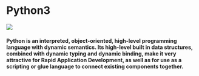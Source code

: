 # Python3
![](https://cdn.analyticsvidhya.com/wp-content/uploads/2020/05/Pytho-Iterators-and-Generators.jpg)

#### Python is an interpreted, object-oriented, high-level programming language with dynamic semantics. Its high-level built in data structures, combined with dynamic typing and dynamic binding, make it very attractive for Rapid Application Development, as well as for use as a scripting or glue language to connect existing components together.

